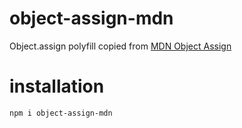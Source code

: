 # object-assign-mdn

Object.assign polyfill copied from [MDN Object Assign](https://developer.mozilla.org/pl/docs/Web/JavaScript/Reference/Global_Objects/Object/assign#Polyfill)

# installation

```
npm i object-assign-mdn
```